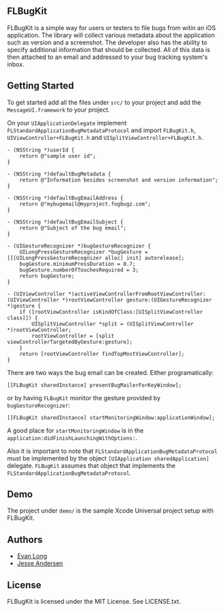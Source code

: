 ## FLBugKit

FLBugKit is a simple way for users or testers to file bugs from witin an iOS application.
The library will collect various metadata about the application such as version and 
a screenshot. The developer also has the ability to specify additional information that
should be collected. All of this data is then attached to an email and addressed 
to your bug tracking system's inbox.

## Getting Started

To get started add all the files under `src/` to your project and add the `MessageUI.framework` to
your project.

On your `UIApplicationDelegate` implement `FLStandardApplicationBugMetadataProtocol` and
import `FLBugKit.h`, `UIViewController+FLBugKit.h` and `UISplitViewController+FLBugKit.h`.

    - (NSString *)userId {
        return @"sample user id";
    }

    - (NSString *)defaultBugMetadata {
        return @"Information besides screenshot and version information";
    }

    - (NSString *)defaultBugEmailAddress {
        return @"mybugemail@myproject.fogbugz.com";
    }

    - (NSString *)defaultBugEmailSubject {
        return @"Subject of the bug email";
    }

    - (UIGestureRecognizer *)bugGestureRecognizer {
        UILongPressGestureRecognizer *bugGesture = [[[UILongPressGestureRecognizer alloc] init] autorelease];
        bugGesture.minimumPressDuration = 0.7;
        bugGesture.numberOfTouchesRequired = 3;
        return bugGesture;
    }

    - (UIViewController *)activeViewControllerFromRootViewController:(UIViewController *)rootViewController gesture:(UIGestureRecognizer *)gesture {
        if ([rootViewController isKindOfClass:[UISplitViewController class]]) {
    	    UISplitViewController *split = (UISplitViewController *)rootViewController;
    	    rootViewController = [split viewControllerTargetedByGesture:gesture];
        }
        return [rootViewController findTopMostViewController];
    }


There are two ways the bug email can be created. Either programatically:

    [[FLBugKit sharedInstance] presentBugMailerForKeyWindow];

or by having `FLBugKit` monitor the gesture provided by `bugGestureRecognizer`:

    [[FLBugKit sharedInstance] startMonitoringWindow:applicationWindow];

A good place for `startMonitoringWindow` is in the `application:didFinishLaunchingWithOptions:`.

Also it is important to note that `FLStandardApplicationBugMetadataProtocol` must
be implemented by the object `[UIApplication sharedApplication]` delegate. `FLBugKit`
assumes that object that implements the `FLStandardApplicationBugMetadataProtocol`.

## Demo

The project under `demo/` is the sample Xcode Universal project setup with FLBugKit.

## Authors

* [Evan Long](https://github.com/evanlong)
* [Jesse Andersen](https://github.com/gotosleep)

## License

FLBugKit is licensed under the MIT License. See LICENSE.txt.
